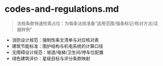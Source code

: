# codes-and-regulations.md

> 法规条款快速检索占位：为每条法规准备“适用范围/强条标记/核对方法/证据样例”

- 消防设计规范：强制性条文清单与对应核对表
- 建筑节能标准：围护结构与机电系统的计算口径
- 无障碍设计规范：坡道/电梯/卫生间/停车位配置
- 绿色建筑评价：星级目标与评分条款映射
